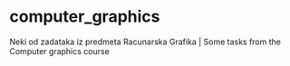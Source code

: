 # computer_graphics
Neki od zadataka iz predmeta Racunarska Grafika | Some tasks from the Computer graphics course
